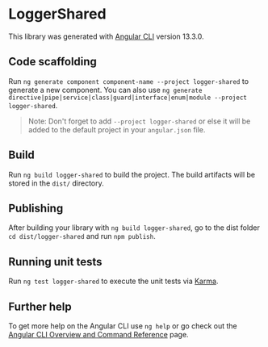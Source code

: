 # LoggerShared

This library was generated with [Angular CLI](https://github.com/angular/angular-cli) version 13.3.0.

## Code scaffolding

Run `ng generate component component-name --project logger-shared` to generate a new component. You can also use `ng generate directive|pipe|service|class|guard|interface|enum|module --project logger-shared`.
> Note: Don't forget to add `--project logger-shared` or else it will be added to the default project in your `angular.json` file. 

## Build

Run `ng build logger-shared` to build the project. The build artifacts will be stored in the `dist/` directory.

## Publishing

After building your library with `ng build logger-shared`, go to the dist folder `cd dist/logger-shared` and run `npm publish`.

## Running unit tests

Run `ng test logger-shared` to execute the unit tests via [Karma](https://karma-runner.github.io).

## Further help

To get more help on the Angular CLI use `ng help` or go check out the [Angular CLI Overview and Command Reference](https://angular.io/cli) page.
